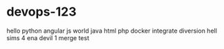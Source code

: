# devops-123
hello
python
angular js
world
java
html
php
docker
integrate
diversion
hell
sims
4
ena
devil
1
merge test
